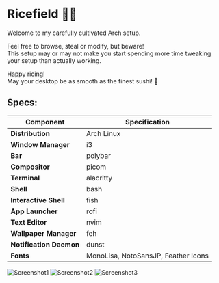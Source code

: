 # Ricefield 🍚🌾

Welcome to my carefully cultivated Arch setup.

Feel free to browse, steal or modify, but beware!  
This setup may or may not make you start spending more time tweaking your setup than actually working.

Happy ricing!  
May your desktop be as smooth as the finest sushi! 🍣

## Specs:

| **Component**       | **Specification**                    |
|---------------------|--------------------------------------|
| **Distribution**     | Arch Linux                           |
| **Window Manager**   | i3                                   |
| **Bar**              | polybar                              |
| **Compositor**       | picom                                |
| **Terminal**         | alacritty                            |
| **Shell**            | bash                                 |
| **Interactive Shell**| fish                                 |
| **App Launcher**     | rofi                                 |
| **Text Editor**      | nvim                                 |
| **Wallpaper Manager**| feh                                  |
| **Notification Daemon**| dunst                               |
| **Fonts**            | MonoLisa, NotoSansJP, Feather Icons |

![Screenshot1](https://i.imgur.com/0wf9FOK.png)
![Screenshot2](https://i.imgur.com/HH97q5b.png)
![Screenshot3](https://i.imgur.com/GrfOQPO.png)
